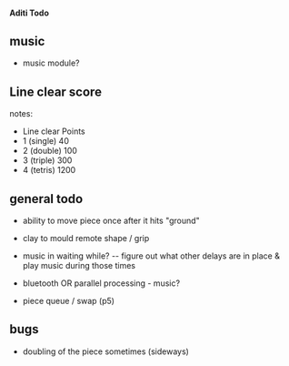 #### Aditi Todo

## music
 - music module?

## Line clear score
notes:
 - Line clear	Points
 - 1 (single)	40
 - 2 (double)	100
 - 3 (triple)	300
 - 4 (tetris)	1200

## general todo
 - ability to move piece once after it hits "ground"
 - clay to mould remote shape / grip
 - music in waiting while? -- figure out what other delays are in place & play music during those times

 - bluetooth OR parallel processing - music?
 - piece queue / swap (p5) 

 ## bugs
 - doubling of the piece sometimes (sideways)
 

 